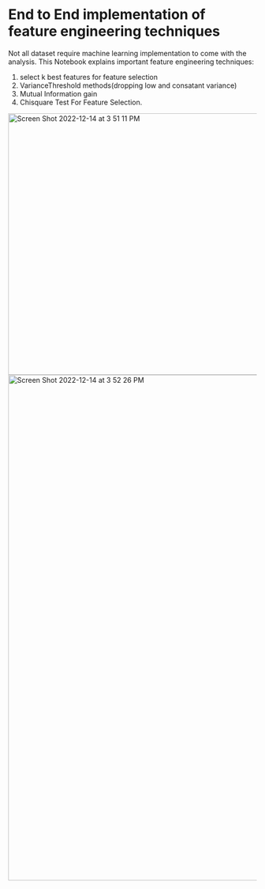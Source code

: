 # End to End implementation of feature engineering techniques
 Not all dataset require machine learning implementation to come with the analysis.
 This Notebook explains important feature engineering techniques:
 1) select k best features for feature selection
 2) VarianceThreshold methods(dropping low and consatant variance)
 3) Mutual Information gain
 4) Chisquare Test For Feature Selection.

<img width="529" alt="Screen Shot 2022-12-14 at 3 51 11 PM" src="https://user-images.githubusercontent.com/97769635/207722679-12512d6f-e23a-43ae-9e32-8372ef9dfaf4.png">


<img width="1023" alt="Screen Shot 2022-12-14 at 3 52 26 PM" src="https://user-images.githubusercontent.com/97769635/207722910-baef565b-4426-4609-8e2c-f47552ddfff7.png">

